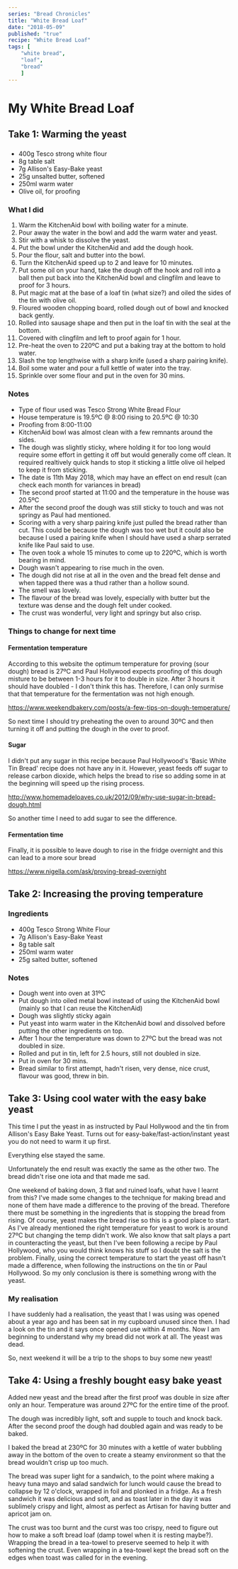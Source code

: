 ```yaml
---
series: "Bread Chronicles"
title: "White Bread Loaf"
date: "2018-05-09"
published: "true"
recipe: "White Bread Loaf"
tags: [
    "white bread", 
    "loaf", 
    "bread"
    ]
---
```

    
# My White Bread Loaf

## Take 1: Warming the yeast

###

- 400g Tesco strong white flour
- 8g table salt
- 7g Allison's Easy-Bake yeast
- 25g unsalted butter, softened
- 250ml warm water
- Olive oil, for proofing

### What I did

1. Warm the KitchenAid bowl with boiling water for a minute.
2. Pour away the water in the bowl and add the warm water and yeast. 
3. Stir with a whisk to dissolve the yeast. 
4. Put the bowl under the KitchenAid and add the dough hook. 
5. Pour the flour, salt and butter into the bowl. 
6. Turn the KitchenAid speed up to 2 and leave for 10 minutes.
7. Put some oil on your hand, take the dough off the hook and roll into a ball then put back into the KitchenAid bowl and clingfilm and leave to proof for 3 hours.
8. Put magic mat at the base of a loaf tin (what size?) and oiled the sides of the tin with olive oil.
9. Floured wooden chopping board, rolled dough out of bowl and knocked back gently.
10. Rolled into sausage shape and then put in the loaf tin with the seal at the bottom. 
11. Covered with clingfilm and left to proof again for 1 hour.
12. Pre-heat the oven to 220ºC and put a baking tray at the bottom to hold water. 
13. Slash the top lengthwise with a sharp knife (used a sharp pairing knife).
14. Boil some water and pour a full kettle of water into the tray.
15. Sprinkle over some flour and put in the oven for 30 mins.

### Notes

- Type of flour used was Tesco Strong White Bread Flour
- House temperature is 19.5ºC @ 8:00 rising to 20.5ºC @ 10:30
- Proofing from 8:00-11:00
- KitchenAid bowl was almost clean with a few remnants around the sides. 
- The dough was slightly sticky, where holding it for too long would require some effort in getting it off but would generally come off clean. It required realtively quick hands to stop it sticking a little olive oil helped to keep it from sticking. 
- The date is 11th May 2018, which may have an effect on end result (can check each month for variances in bread)
- The second proof started at 11:00 and the temperature in the house was 20.5ºC
- After the second proof the dough was still sticky to touch and was not springy as Paul had mentioned. 
- Scoring with a very sharp pairing knife just pulled the bread rather than cut. This could be because the dough was too wet but it could also be because I used a pairing knife when I should have used a sharp serrated knife like Paul said to use. 
- The oven took a whole 15 minutes to come up to 220ºC, which is worth bearing in mind.
- Dough wasn't appearing to rise much in the oven.
- The dough did not rise at all in the oven and the bread felt dense and when tapped there was a thud rather than a hollow sound. 
- The smell was lovely.
- The flavour of the bread was lovely, especially with butter but the texture was dense and the dough felt under cooked. 
- The crust was wonderful, very light and springy but also crisp. 

### Things to change for next time

#### Fermentation temperature

According to this website the optimum temperature for proving (sour dough) bread is 27ºC and Paul Hollywood expects proofing of this dough misture to be between 1-3 hours for it to double in size. After 3 hours it should have doubled - I don't think this has. Therefore, I can only surmise that that temperature for the fermentation was not high enough.

https://www.weekendbakery.com/posts/a-few-tips-on-dough-temperature/

So next time I should try preheating the oven to around 30ºC and then turning it off and putting the dough in the over to proof.

#### Sugar

I didn't put any sugar in this recipe because Paul Hollywood's 'Basic White Tin Bread' recipe does not have any in it. However, yeast feeds off sugar to release carbon dioxide, which helps the bread to rise so adding some in at the beginning will speed up the rising process. 

http://www.homemadeloaves.co.uk/2012/09/why-use-sugar-in-bread-dough.html

So another time I need to add sugar to see the difference. 

#### Fermentation time

Finally, it is possible to leave dough to rise in the fridge overnight and this can lead to a more sour bread

https://www.nigella.com/ask/proving-bread-overnight

## Take 2: Increasing the proving temperature

### Ingredients
- 400g Tesco Strong White Flour
- 7g Allison's Easy-Bake Yeast
- 8g table salt
- 250ml warm water
- 25g salted butter, softened

### Notes
- Dough went into oven at 31ºC
- Put dough into oiled metal bowl instead of using the KitchenAid bowl (mainly so that I can reuse the KitchenAid)
- Dough was slightly sticky again
- Put yeast into warm water in the KitchenAid bowl and dissolved before putting the other ingredients on top.
- After 1 hour the temperature was down to 27ºC but the bread was not doubled in size. 
- Rolled and put in tin, left for 2.5 hours, still not doubled in size. 
- Put in oven for 30 mins. 
- Bread similar to first attempt, hadn't risen, very dense, nice crust, flavour was good, threw in bin. 

## Take 3: Using cool water with the easy bake yeast

This time I put the yeast in as instructed by Paul Hollywood and the tin from Allison's Easy Bake Yeast. Turns out for easy-bake/fast-action/instant yeast you do not need to warm it up first. 

Everything else stayed the same. 

Unfortunately the end result was exactly the same as the other two. The bread didn't rise one iota and that made me sad. 

One weekend of baking down, 3 flat and ruined loafs, what have I learnt from this? I've made some changes to the technique for making bread and none of them have made a difference to the proving of the bread. Therefore there must be something in the ingredients that is stopping the bread from rising. Of course, yeast makes the bread rise so this is a good place to start. As I've already mentioned the right temperature for yeast to work is around 27ºC but changing the temp didn't work. We also know that salt plays a part in counteracting the yeast, but then I've been following a recipe by Paul Hollywood, who you would think knows his stuff so I doubt the salt is the problem. Finally, using the correct temperature to start the yeast off hasn't made a difference, when following the instructions on the tin or Paul Hollywood. So my only conclusion is there is something wrong with the yeast. 

### My realisation

I have suddenly had a realisation, the yeast that I was using was opened about a year ago and has been sat in my cupboard unused since then. I had a look on the tin and it says once opened use within 4 months. Now I am beginning to understand why my bread did not work at all. The yeast was dead. 

So, next weekend it will be a trip to the shops to buy some new yeast!

## Take 4: Using a freshly bought easy bake yeast

Added new yeast and the bread after the first proof was double in size after only an hour.
Temperature was around 27ºC for the entire time of the proof. 

The dough was incredibly light, soft and supple to touch and knock back. 
After the second proof the dough had doubled again and was ready to be baked.

I baked the bread at 230ºC for 30 minutes with a kettle of water bubbling away in the bottom of the oven to create a steamy environment so that the bread wouldn't crisp up too much.

The bread was super light for a sandwich, to the point where making a heavy tuna mayo and salad sandwich for lunch would cause the bread to collapse by 12 o'clock, wrapped in foil and plonked in a fridge. As a fresh sandwich it was delicious and soft, and as toast later in the day it was sublimely crispy and light, almost as perfect as Artisan for having butter and apricot jam on. 

The crust was too burnt and the curst was too crispy, need to figure out how to make a soft bread loaf (damp towel when it is resting maybe?). Wrapping the bread in a tea-towel to preserve seemed to help it with softening the crust. Even wrapping in a tea-towel kept the bread soft on the edges when toast was called for in the evening. 